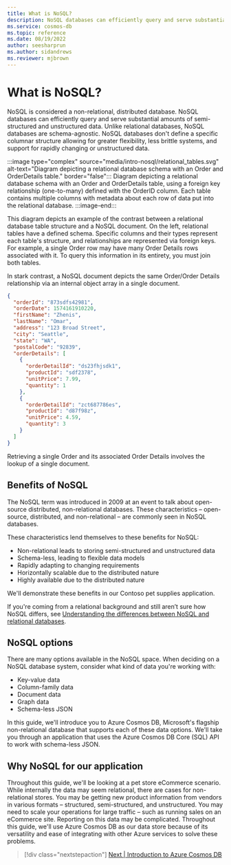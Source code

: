 ```yaml
---
title: What is NoSQL?
description: NoSQL databases can efficiently query and serve substantial amounts of semi-structured and unstructured data.
ms.service: cosmos-db
ms.topic: reference
ms.date: 08/19/2022
author: seesharprun
ms.author: sidandrews
ms.reviewer: mjbrown
---
```


# What is NoSQL?

NoSQL is considered a non-relational, distributed database. NoSQL databases can efficiently query and serve substantial amounts of semi-structured and unstructured data. Unlike relational databases, NoSQL databases are schema-agnostic. NoSQL databases don't define a specific columnar structure allowing for greater flexibility, less brittle systems, and support for rapidly changing or unstructured data.

:::image type="complex" source="media/intro-nosql/relational_tables.svg" alt-text="Diagram depicting a relational database schema with an Order and OrderDetails table." border="false":::
Diagram depicting a relational database schema with an Order and OrderDetails table, using a foreign key relationship (one-to-many) defined with the OrderID column. Each table contains multiple columns with metadata about each row of data put into the relational database.
:::image-end:::

This diagram depicts an example of the contrast between a relational database table structure and a NoSQL document. On the left, relational tables have a defined schema. Specific columns and their types represent each table's structure, and relationships are represented via foreign keys. For example, a single Order row may have many Order Details rows associated with it. To query this information in its entirety, you must join both tables.

In stark contrast, a NoSQL document depicts the same Order/Order Details relationship via an internal object array in a single document.

```json
{
  "orderId": "873sdfs42981",
  "orderDate": 1574161910220,
  "firstName": "Zhenis",
  "lastName": "Omar",
  "address": "123 Broad Street",
  "city": "Seattle",
  "state": "WA",
  "postalCode": "92839",
  "orderDetails": [
    {
      "orderDetailId": "ds23fhjsdk1",
      "productId": "sdf2378",
      "unitPrice": 7.99,
      "quantity": 1
    },
    {
      "orderDetailId": "zct687786es",
      "productId": "d87f98z",
      "unitPrice": 4.59,
      "quantity": 3
    }
  ]
}
```

Retrieving a single Order and its associated Order Details involves the lookup of a single document.

## Benefits of NoSQL

The NoSQL term was introduced in 2009 at an event to talk about open-source distributed, non-relational databases.  These characteristics – open-source, distributed, and non-relational – are commonly seen in NoSQL databases.

These characteristics lend themselves to these benefits for NoSQL:

* Non-relational leads to storing semi-structured and unstructured data
* Schema-less, leading to flexible data models
* Rapidly adapting to changing requirements
* Horizontally scalable due to the distributed nature
* Highly available due to the distributed nature

We'll demonstrate these benefits in our Contoso pet supplies application.

If you're coming from a relational background and still aren’t sure how NoSQL differs, see [Understanding the differences between NoSQL and relational databases](../../relational-nosql.md).

## NoSQL options

There are many options available in the NoSQL space. When deciding on a NoSQL database system, consider what kind of data you're working with:

* Key-value data
* Column-family data
* Document data
* Graph data
* Schema-less JSON

In this guide, we'll introduce you to Azure Cosmos DB, Microsoft's flagship non-relational database that supports each of these data options. We'll take you through an application that uses the Azure Cosmos DB Core (SQL) API to work with schema-less JSON.

## Why NoSQL for our application

Throughout this guide, we'll be looking at a pet store eCommerce scenario. While internally the data may seem relational, there are cases for non-relational stores. You may be getting new product information from vendors in various formats – structured, semi-structured, and unstructured. You may need to scale your operations for large traffic – such as running sales on an eCommerce site.  Reporting on this data may be complicated.  Throughout this guide, we'll use Azure Cosmos DB as our data store because of its versatility and ease of integrating with other Azure services to solve these problems.

> [!div class="nextstepaction"]
> [Next | Introduction to Azure Cosmos DB](intro-cosmos.md)
